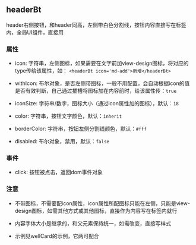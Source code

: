 ## headerBt
header右侧按钮，和header同高，左侧带白色分割线，按钮内容直接写在标签内，全局UI组件，直接用

### 属性
* icon: 字符串，左侧图标，如果需要在文字前加view-design图标，将对应的type传给该属性，如：
`<headerBt icon='md-add'>新增</headerBt>`

* withIcon: 布尔对象，是否左侧带图标，一般不用配置，会自动根据icon的值是否有效判断，自己通过插槽将图标加在内容前时，给该属性传：`true`

* iconSize: 字符串/数字，图标大小（通过icon属性加的图标），默认：`18`

* color: 字符串，按钮文字颜色，默认：`inherit`

* borderColor: 字符串，按钮左侧分割线颜色，默认：`#fff`

* disabled: 布尔对象，禁用，默认：`false`
### 事件
* click: 按钮被点击，返回dom事件对象
### 注意
* 不带图标，不需要配icon属性，icon属性所配图标只能在左侧，只能是view-design图标，如需其他方式或其他图标，直接作为内容写在标签内就行

* 内容字体大小是继承的，和父元素保持统一，如需改变，直接写样式

* 示例见wellCard的示例，它两可配合